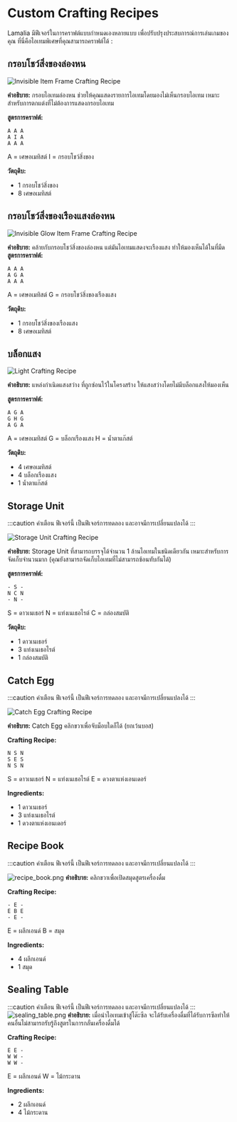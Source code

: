 ﻿# Custom Crafting Recipes

Lamalia มีฟีเจอร์ในการคราฟต์แบบกำหนดเองหลายแบบ เพื่อปรับปรุงประสบการณ์การเล่นเกมของคุณ ที่นี่คือไอเทมพิเศษที่คุณสามารถคราฟต์ได้ :

## กรอบโชว์สิ่งของล่องหน

![Invisible Item Frame Crafting Recipe](/img/doc/features/customCrafting/invisItemFrame.png)

**คำอธิบาย:** กรอบไอเทมล่องหน ช่วยให้คุณแสดงรายการไอเทมโดยมองไม่เห็นกรอบไอเทม เหมาะสำหรับการตกแต่งที่ไม่ต้องการแสดงกรอบไอเทม

**สูตรการคราฟต์:**
```
A A A
A I A
A A A
```
A = เศษอเมทิสต์
I = กรอบโชว์สิ่งของ

**วัตถุดิบ:**
- 1 กรอบโชว์สิ่งของ
- 8 เศษอเมทิสต์

## กรอบโชว์สิ่งของเรืองแสงล่องหน

![Invisible Glow Item Frame Crafting Recipe](/img/doc/features/customCrafting/glowInvisItemFrame.png)

**คำอธิบาย:** คล้ายกับกรอบโชว์สิ่งของล่องหน แต่มันไอเทมแสดงจะเรืองแสง ทำให้มองเห็นได้ในที่มืด
**สูตรการคราฟต์:**
```
A A A
A G A
A A A
```
A = เศษอเมทิสต์
G = กรอบโชว์สิ่งของเรืองแสง

**วัตถุดิบ:**
- 1 กรอบโชว์สิ่งของเรืองแสง
- 8 เศษอเมทิสต์

## บล็อกแสง

![Light Crafting Recipe](/img/doc/features/customCrafting/lightBlock.png)

**คำอธิบาย:** แหล่งกำเนิดแสงสว่าง ที่ถูกซ่อนไว้ในโครงสร้าง ให้แสงสว่างโดยไม่มีบล็อกแสงให้มองเห็น

**สูตรการคราฟต์:**
```
A G A
G H G
A G A
```
A = เศษอเมทิสต์
G = บล็อกเรืองแสง
H = น้ำตาแก๊สต์

**วัตถุดิบ:**
- 4 เศษอเมทิสต์
- 4 บล็อกเรืองแสง
- 1 น้ำตาแก๊สต์

## Storage Unit

:::caution คำเตือน
ฟีเจอร์นี้ เป็นฟีเจอร์การทดลอง และอาจมีการเปลี่ยนแปลงได้
:::

![Storage Unit Crafting Recipe](/img/doc/features/customCrafting/storageUnit.png)

**คำอธิบาย:** Storage Unit ที่สามารถบรรจุได้จำนวน 1 ล้านไอเทมในชนิดเดียวกัน เหมาะสำหรับการจัดเก็บจำนวนมาก (คุณยังสามารถจัดเก็บไอเทมที่ไม่สามารถซ้อนทับกันได้)

**สูตรการคราฟต์:**
```
- S -
N C N
- N -
```

S = ดาวเนเธอร์
N = แท่งเนเธอไรต์
C = กล่องสมบัติ

**วัตถุดิบ:**
- 1 ดาวเนเธอร์
- 3 แท่งเนเธอไรต์
- 1 กล่องสมบัติ

## Catch Egg

:::caution คำเตือน
ฟีเจอร์นี้ เป็นฟีเจอร์การทดลอง และอาจมีการเปลี่ยนแปลงได้
:::

![Catch Egg Crafting Recipe](/img/doc/features/customCrafting/Catch_Egg.png)

**คำอธิบาย:** Catch Egg คลิกขวาเพื่อจับม็อบใดก็ได้ (ยกเว้นบอส)

**Crafting Recipe:**
```
N S N
S E S
N S N
```

S = ดาวเนเธอร์
N = แท่งเนเธอไรต์
E = ดวงตาแห่งเอนเดอร์

**Ingredients:**
- 1 ดาวเนเธอร์
- 3 แท่งเนเธอไรต์
- 1 ดวงตาแห่งเอนเดอร์

## Recipe Book

:::caution คำเตือน
ฟีเจอร์นี้ เป็นฟีเจอร์การทดลอง และอาจมีการเปลี่ยนแปลงได้
:::

![recipe_book.png](/img/doc/features/brewing/recipe_book.png)
**คำอธิบาย:** คลิกขวาเพื่อเปิดสมุดสูตรเครื่องดื่ม

**Crafting Recipe:**
```
- E -
E B E
- E -
```

E = ผลึกเอนด์
B = สมุด

**Ingredients:**
- 4 ผลึกเอนด์
- 1 สมุด

## Sealing Table

:::caution คำเตือน
ฟีเจอร์นี้ เป็นฟีเจอร์การทดลอง และอาจมีการเปลี่ยนแปลงได้
:::
![sealing_table.png](/img/doc/features/brewing/sealing_table.png)
**คำอธิบาย:** เมื่อนำไอเทมเข้าสู่โต๊ะซีล จะได้รับเครื่องดื่มที่ได้รับการซีลทำให้คนอื่นไม่สามารถรับรู้ถึงสูตรในการกลั่นเครื่องดื่มได้

**Crafting Recipe:**
```
E E -
W W -
W W -
```

E = ผลึกเอนด์
W = ไม้กระดาน

**Ingredients:**
- 2 ผลึกเอนด์
- 4 ไม้กระดาน